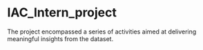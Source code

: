 # IAC_Intern_project
The project encompassed a series of activities aimed at delivering meaningful insights from the dataset.
